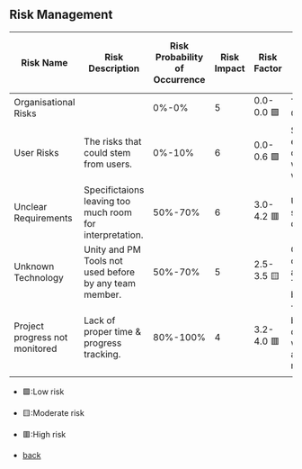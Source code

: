 ## Risk Management

| Risk Name | Risk Description | Risk Probability of Occurrence | Risk Impact | Risk Factor | Risk Mitigation | Person in Charge of Tracking |
| ------------- | ------------- | ------------- | ------------- | ------------- | ------------- | ------------- |
| Organisational Risks |  | 0%-0% | 5 | 0.0-0.0 🟩 | There is no Organisation. |  |
| User Risks | The risks that could stem from users. | 0%-10%  | 6 | 0.0-0.6 🟩 | Since we are essentially our own users, we won't have to worry about it. | Albert |
| Unclear Requirements | Specifictaions leaving too much room for interpretation. | 50%-70% | 6 | 3.0-4.2 🟥 | UCs need to be specified in detail. | Albert |
| Unknown Technology | Unity and PM Tools not used before by any team member. | 50%-70% | 5 | 2.5-3.5 🟨 | Current Tools can't be avoided. New Tools should be. | Beraat |
| Project progress not monitored | Lack of proper time & progress tracking. | 80%-100% | 4 | 3.2-4.0 🟥 | Tasks need to be properly defined along with deadlines and responsabilities. | Danilo |
|  |  |  |  |  |  |  |

- 🟩:Low risk
- 🟨:Moderate risk
- 🟥:High risk

- [back](https://albgei.github.io/gamedevs/index)

<script src="https://utteranc.es/client.js"
        repo="albgei/gamedevs"
        issue-term="pathname"
        label="commentary_"
        theme="github-dark"
        crossorigin="anonymous"
        async>
